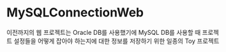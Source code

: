 # MySQLConnectionWeb
이전까지의 웹 프로젝트는 Oracle DB를 사용했기에 MySQL DB를 사용할 때 프로젝트 설정들을 어떻게 잡아야 하는지에 대한 정보를 저장하기 위한 일종의 Toy 프로젝트
